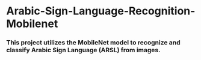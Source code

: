 # Arabic-Sign-Language-Recognition-Mobilenet
### This project utilizes the MobileNet model to recognize and classify Arabic Sign Language (ARSL) from images.
